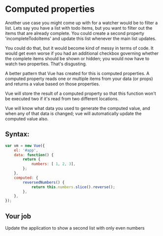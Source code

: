 # Computed properties

Another use case you might come up with for a watcher would be to filter a list. Lets say you have a list with todo items, but you want to filter out the items that are already complete. You could create a second property 'incompleteTodoItems' and update this list whenever the main list updates.

You could do that, but it would become kind of messy in terms of code. It would get even worse if you had an additional checkbox governing whether the complete items should be shown or hidden; you would now have to watch two properties. That's disgusting.

A better pattern that Vue has created for this is computed properties. A computed property reads one or multiple items from your data (or props) and returns a value based on those properties.

Vue will store the result of a computed property so that this function won't be executed two if it's read from two different locations.

Vue will know what data you used to generate the computed value, and when any of that data is changed; vue will automatically update the computed value also.

## Syntax:

```javascript
var vm = new Vue({
    el: '#app',
    data: function() {
        return {
            numbers: [ 1, 2, 3],
        };
    },
    computed: {
        reversedNumbers() {
            return this.numbers.slice().reverse();
        },
    },
});
```

## Your job

Update the application to show a second list with only even numbers